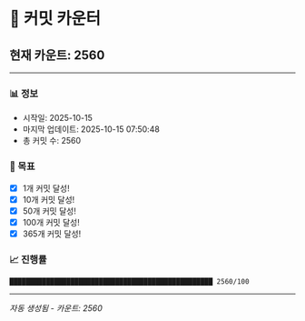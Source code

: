 # 🔢 커밋 카운터

## 현재 카운트: 2560

---

### 📊 정보
- 시작일: 2025-10-15
- 마지막 업데이트: 2025-10-15 07:50:48
- 총 커밋 수: 2560

### 🎯 목표
- [x] 1개 커밋 달성!
- [x] 10개 커밋 달성!
- [x] 50개 커밋 달성!
- [x] 100개 커밋 달성!
- [x] 365개 커밋 달성!

### 📈 진행률
```
██████████████████████████████████████████████████ 2560/100
```

---
*자동 생성됨 - 카운트: 2560*
